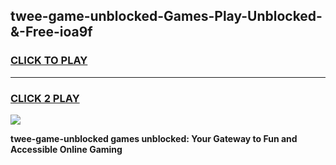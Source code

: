 
## twee-game-unblocked-Games-Play-Unblocked-&-Free-ioa9f
<h3>
<a href="https://premium76.site?title=twee-game-unblocked&ref=24A">CLICK TO PLAY</a></h3>
<hr>

<h3>
<a href="https://premium76.site?title=twee-game-unblocked&ref=24A">CLICK 2 PLAY</a>
  
</h3>

<a href="https://premium76.site?title=twee-game-unblocked&ref=24A"><img src="https://clearcache.store/games.png"></a>


**twee-game-unblocked games unblocked: Your Gateway to Fun and Accessible Online Gaming**
